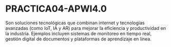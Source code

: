 # PRACTICA04-APWI4.0
Son soluciones tecnológicas que combinan internet y tecnologías avanzadas (como IoT, IA y AR) para mejorar la eficiencia y productividad en la industria. Ejemplos incluyen sistemas de monitoreo en tiempo real, gestión digital de documentos y plataformas de aprendizaje en línea.
